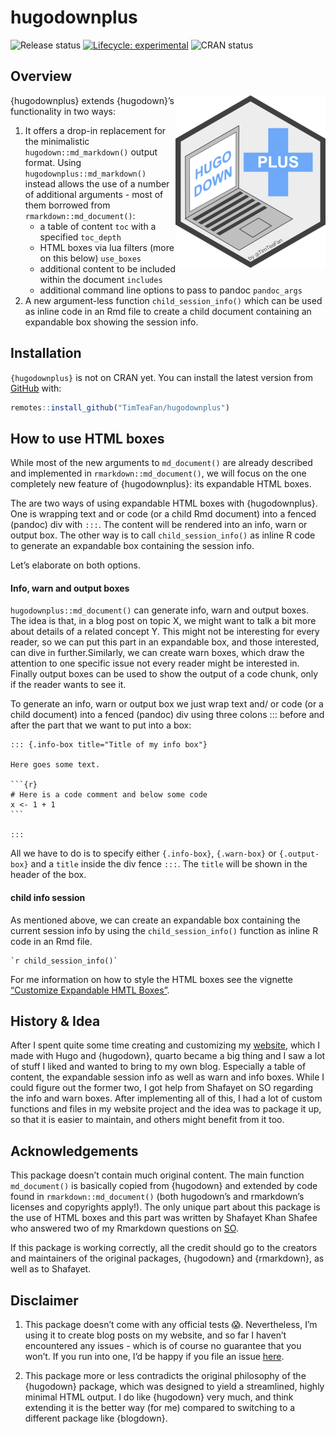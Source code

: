 
<!-- README.md is generated from README.Rmd. Please edit that file -->

# hugodownplus

<!-- badges: start -->

![Release
status](https://img.shields.io/badge/status-first%20release-yellow)
[![Lifecycle:
experimental](https://img.shields.io/badge/lifecycle-experimental-orange.svg)](https://lifecycle.r-lib.org/articles/stages.html#experimental)
![CRAN status](https://img.shields.io/badge/CRAN-not%20published-red)

<!-- badges: end -->

## Overview

<p id="logop">

<a id="logo" href="https://raw.githubusercontent.com/TimTeaFan/hugodownplus/main/man/figures/logo_big.png"><img src="https://raw.githubusercontent.com/TimTeaFan/hugodownplus/main/man/figures/logo.png" alt="hugodownplus&apos; logo a notebook computer showing &apos;hugo down&apos; on the screen and next to it a plus symbol containing the word &apos;plus&apos;" align="right"/></a>

</p>

{hugodownplus} extends {hugodown}’s functionality in two ways:

1.  It offers a drop-in replacement for the minimalistic
    `hugodown::md_markdown()` output format. Using
    `hugodownplus::md_markdown()` instead allows the use of a number of
    additional arguments - most of them borrowed from
    `rmarkdown::md_document()`:
    - a table of content `toc` with a specified `toc_depth`
    - HTML boxes via lua filters (more on this below) `use_boxes`
    - additional content to be included within the document `includes`
    - additional command line options to pass to pandoc `pandoc_args`
2.  A new argument-less function `child_session_info()` which can be
    used as inline code in an Rmd file to create a child document
    containing an expandable box showing the session info.

## Installation

`{hugodownplus}` is not on CRAN yet. You can install the latest version
from [GitHub](https://github.com/TimTeaFan/hugodownplus) with:

``` r
remotes::install_github("TimTeaFan/hugodownplus")
```

## How to use HTML boxes

While most of the new arguments to `md_document()` are already described
and implemented in `rmarkdown::md_document()`, we will focus on the one
completely new feature of {hugodownplus}: its expandable HTML boxes.

The are two ways of using expandable HTML boxes with {hugodownplus}. One
is wrapping text and or code (or a child Rmd document) into a fenced
(pandoc) div with `:::`. The content will be rendered into an info, warn
or output box. The other way is to call `child_session_info()` as inline
R code to generate an expandable box containing the session info.

Let’s elaborate on both options.

#### Info, warn and output boxes

`hugodownplus::md_document()` can generate info, warn and output boxes.
The idea is that, in a blog post on topic X, we might want to talk a bit
more about details of a related concept Y. This might not be interesting
for every reader, so we can put this part in an expandable box, and
those interested, can dive in further.Similarly, we can create warn
boxes, which draw the attention to one specific issue not every reader
might be interested in. Finally output boxes can be used to show the
output of a code chunk, only if the reader wants to see it.

To generate an info, warn or output box we just wrap text and/ or code
(or a child document) into a fenced (pandoc) div using three colons :::
before and after the part that we want to put into a box:

    ::: {.info-box title="Title of my info box"}

    Here goes some text.

    ```{r}
    # Here is a code comment and below some code
    x <- 1 + 1
    ```

    :::

All we have to do is to specify either `{.info-box}`, `{.warn-box}` or
`{.output-box}` and a `title` inside the div fence `:::`. The `title`
will be shown in the header of the box.

#### child info session

As mentioned above, we can create an expandable box containing the
current session info by using the `child_session_info()` function as
inline R code in an Rmd file.

    `r child_session_info()`

For me information on how to style the HTML boxes see the vignette
<a href="https://timteafan.github.io/hugodownplus/articles/customize-boxes.html">“Customize
Expandable HMTL Boxes”</a>.

## History & Idea

After I spent quite some time creating and customizing my
[website](https://tim-tiefenbach.de), which I made with Hugo and
{hugodown}, quarto became a big thing and I saw a lot of stuff I liked
and wanted to bring to my own blog. Especially a table of content, the
expandable session info as well as warn and info boxes. While I could
figure out the former two, I got help from Shafayet on SO regarding the
info and warn boxes. After implementing all of this, I had a lot of
custom functions and files in my website project and the idea was to
package it up, so that it is easier to maintain, and others might
benefit from it too.

## Acknowledgements

This package doesn’t contain much original content. The main function
`md_document()` is basically copied from {hugodown} and extended by code
found in `rmarkdown::md_document()` (both hugodown’s and rmarkdown’s
licenses and copyrights apply!). The only unique part about this package
is the use of HTML boxes and this part was written by Shafayet Khan
Shafee who answered two of my Rmarkdown questions on
[SO](https://stackoverflow.com/questions/75251741/wrap-rmarkdown-child-in-additional-html).

If this package is working correctly, all the credit should go to the
creators and maintainers of the original packages, {hugodown} and
{rmarkdown}, as well as to Shafayet.

## Disclaimer

1.  This package doesn’t come with any official tests 😱. Nevertheless,
    I’m using it to create blog posts on my website, and so far I
    haven’t encountered any issues - which is of course no guarantee
    that you won’t. If you run into one, I’d be happy if you file an
    issue [here](https://github.com/TimTeaFan/hugodownplus/issues).

2.  This package more or less contradicts the original philosophy of the
    {hugodown} package, which was designed to yield a streamlined,
    highly minimal HTML output. I do like {hugodown} very much, and
    think extending it is the better way (for me) compared to switching
    to a different package like {blogdown}.
